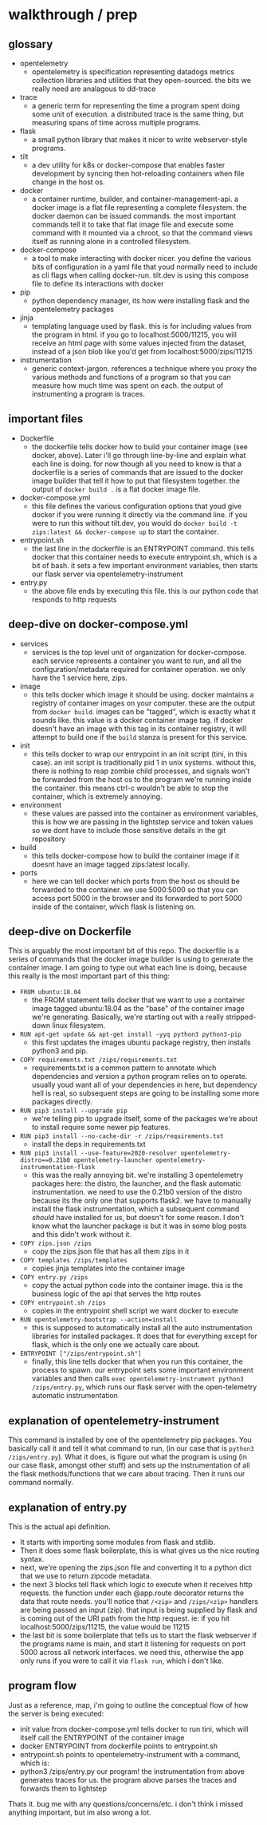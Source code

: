 # walkthrough / prep
## glossary
- opentelemetry
    + opentelemetry is specification representing datadogs metrics collection libraries and utilities that they open-sourced. the bits we really need are analagous to dd-trace
- trace
    + a generic term for representing the time a program spent doing some unit of execution. a distributed trace is the same thing, but measuring spans of time across multiple programs.
- flask
    + a small python library that makes it nicer to write webserver-style programs.
- tilt
    + a dev utility for k8s or docker-compose that enables faster development by syncing then hot-reloading containers when file change in the host os.
- docker 
    + a container runtime, builder, and container-management-api. a docker image is a flat file representing a complete filesystem. the docker daemon can be issued commands. the most important commands tell it to take that flat image file and execute some command with it mounted via a chroot, so that the command views itself as running alone in a controlled filesystem.
- docker-compose
    + a tool to make interacting with docker nicer. you define the various bits of configuration in a yaml file that youd normally need to include as cli flags when calling docker-run. tilt.dev is using this compose file to define its interactions with docker
- pip
    + python dependency manager, its how were installing flask and the opentelemetry packages
- jinja
    + templating language used by flask. this is for including values from the program in html. if you go to localhost:5000/11215, you will receive an html page with some values injected from the dataset, instead of a json blob like you'd get from localhost:5000/zips/11215
- instrumentation
    + generic context-jargon. references a technique where you proxy the various methods and functions of a program so that you can measure how much time was spent on each. the output of instrumenting a program is traces.

## important files
- Dockerfile
    + the dockerfile tells docker how to build your container image (see docker, above). Later i'll go through line-by-line and explain what each line is doing. for now though all you need to know is that a dockerfile is a series of commands that are issued to the docker image builder that tell it how to put that filesystem together. the output of `docker build .` is a flat docker image file.
- docker-compose.yml
    + this file defines the various configuration options that youd give docker if you were running it directly via the command line. if you were to run this without tilt.dev, you would do `docker build -t zips:latest && docker-compose up` to start the container. 
- entrypoint.sh
    + the last line in the dockerfile is an ENTRYPOINT command. this tells docker that this container needs to execute entrypoint.sh, which is a bit of bash. it sets a few important environment variables, then starts our flask server via opentelemetry-instrument
- entry.py
    + the above file ends by executing this file. this is our python code that responds to http requests

## deep-dive on docker-compose.yml
- services
    + services is the top level unit of organization for docker-compose. each service represents a container you want to run, and all the configuration/metadata required for container operation. we only have the 1 service here, zips.
- image
    + this tells docker which image it should be using. docker maintains a registry of container images on your computer. these are the output from `docker build`. images can be "tagged", which is exactly what it sounds like. this value is a docker container image tag. if docker doesn't have an image with this tag in its container registry, it will attempt to build one if the `build` stanza is present for this service.
- init
    + this tells docker to wrap our entrypoint in an init script (tini, in this case). an init script is traditionally pid 1 in unix systems. without this, there is nothing to reap zombie child processes, and signals won't be forwarded from the host os to the program we're running inside the container. this means ctrl-c wouldn't be able to stop the container, which is extremely annoying.
- environment
    + these values are passed into the container as environment variables, this is how we are passing in the lightstep service and token values so we dont have to include those sensitive details in the git repository
- build
    + this tells docker-compose how to build the container image if it doesnt have an image tagged zips:latest locally.
- ports
    + here we can tell docker which ports from the host os should be forwarded to the container. we use 5000:5000 so that you can access port 5000 in the browser and its forwarded to port 5000 inside of the container, which flask is listening on.

## deep-dive on Dockerfile
This is arguably the most important bit of this repo. The dockerfile is a series of commands that the docker image builder is using to generate the container image. I am going to type out what each line is doing, because this really is the most important part of this thing:

- `FROM ubuntu:18.04`
    + the FROM statement tells docker that we want to use a container image tagged ubuntu:18.04 as the "base" of the container image we're generating. Basically, we're starting out with a really stripped-down linux filesystem.
- `RUN apt-get update && apt-get install -yyq python3 python3-pip`
    + this first updates the images ubuntu package registry, then installs python3 and pip.
- `COPY requirements.txt /zips/requirements.txt`
    + requirements.txt is a common pattern to annotate which dependencies and version a python program relies on to operate. usually youd want all of your dependencies in here, but dependency hell is real, so subsequent steps are going to be installing some more packages directly.
- `RUN pip3 install --upgrade pip`
    + we're telling pip to upgrade itself, some of the packages we're about to install require some newer pip features.
- `RUN pip3 install --no-cache-dir -r /zips/requirements.txt`
    + install the deps in requirements.txt
- `RUN pip3 install --use-feature=2020-resolver opentelemetry-distro==0.21b0 opentelemetry-launcher opentelemetry-instrumentation-flask`
    + this was the really annoying bit. we're installing 3 opentelemetry packages here: the distro, the launcher, and the flask automatic instrumentation. we need to use the 0.21b0 version of the distro because its the only one that supports flask2. we have to manually install the flask instrumentation, which a subsequent command *should* have installed for us, but doesn't for some reason. I don't know what the launcher package is but it was in some blog posts and this didn't work without it.
- `COPY zips.json /zips`
    + copy the zips.json file that has all them zips in it
- `COPY templates /zips/templates`
    + copies jinja templates into the container image
- `COPY entry.py /zips`
    + copy the actual python code into the container image. this is the business logic of the api that serves the http routes
- `COPY entrypoint.sh /zips`
    + copies in the entrypoint shell script we want docker to execute
- `RUN opentelemetry-bootstrap --action=install`
    + this is supposed to automatically install all the auto instrumentation libraries for installed packages. It does that for everything except for flask, which is the only one we actually care about.
- `ENTRYPOINT ["/zips/entrypoint.sh"]`
    + finally, this line tells docker that when you run this container, the process to spawn. our entrypoint sets some important environment variables and then calls `exec opentelemetry-instrument python3 /zips/entry.py`, which runs our flask server with the open-telemetry automatic instrumentation

## explanation of opentelemetry-instrument
This command is installed by one of the opentelemetry pip packages. You basically call it and tell it what command to run, (in our case that is `python3 /zips/entry.py`). What it does, is figure out what the program is using (in our case flask, amongst other stuff) and sets up the instrumentation of all the flask methods/functions that we care about tracing. Then it runs our command normally.

## explanation of entry.py
This is the actual api definition.
- It starts with importing some modules from flask and stdlib.
- Then it does some flask boilerplate, this is what gives us the nice routing syntax.
- next, we're opening the zips.json file and converting it to a python dict that we use to return zipcode metadata. 
- the next 3 blocks tell flask which logic to execute when it receives http requests. the function under each @app.route decorator returns the data that route needs. you'll notice that `/<zip>` and `/zips/<zip>` handlers are being passed an input (zip). that input is being supplied by flask and is coming out of the URI path from the http request. ie: if you hit localhost:5000/zips/11215, the value would be 11215
- the last bit is some boilerplate that tells us to start the flask webserver if the programs name is main, and start it listening for requests on port 5000 across all network interfaces. we need this, otherwise the app only runs if you were to call it via `flask run`, which i don't like.

## program flow
Just as a reference, map, i'm going to outline the conceptual flow of how the server is being executed:

- init value from docker-compose.yml tells docker to run tini, which will itself call the ENTRYPOINT of the container image
- docker ENTRYPOINT from dockerfile points to entrypoint.sh
- entrypoint.sh points to opentelemetry-instrument with a command, which is:
- python3 /zips/entry.py our program! the instrumentation from above generates traces for us. the program above parses the traces and forwards them to lightstep

Thats it. bug me with any questions/concerns/etc. i don't think i missed anything important, but im also wrong a lot.
